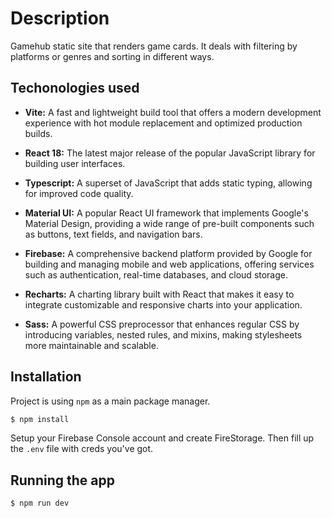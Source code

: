# Description

Gamehub static site that renders game cards. It deals with filtering by platforms or genres and sorting in different ways.

## Techonologies used

- **Vite:** A fast and lightweight build tool that offers a modern development experience with hot module replacement and optimized production builds.

- **React 18:** The latest major release of the popular JavaScript library for building user interfaces.

- **Typescript:** A superset of JavaScript that adds static typing, allowing for improved code quality.

- **Material UI:** A popular React UI framework that implements Google's Material Design, providing a wide range of pre-built components such as buttons, text fields, and navigation bars.

- **Firebase:** A comprehensive backend platform provided by Google for building and managing mobile and web applications, offering services such as authentication, real-time databases, and cloud storage.

- **Recharts:** A charting library built with React that makes it easy to integrate customizable and responsive charts into your application.

- **Sass:** A powerful CSS preprocessor that enhances regular CSS by introducing variables, nested rules, and mixins, making stylesheets more maintainable and scalable.

## Installation

Project is using `npm` as a main package manager.

```bash
$ npm install
```

Setup your Firebase Console account and create FireStorage. Then fill up the `.env` file with creds you've got.

## Running the app

```bash
$ npm run dev
```
